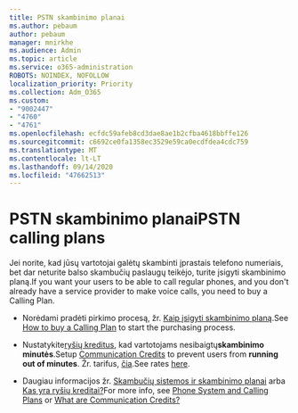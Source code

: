 ```yaml
---
title: PSTN skambinimo planai
ms.author: pebaum
author: pebaum
manager: mnirkhe
ms.audience: Admin
ms.topic: article
ms.service: o365-administration
ROBOTS: NOINDEX, NOFOLLOW
localization_priority: Priority
ms.collection: Adm_O365
ms.custom:
- "9002447"
- "4760"
- "4761"
ms.openlocfilehash: ecfdc59afeb8cd3dae8ae1b2cfba4618bbffe126
ms.sourcegitcommit: c6692ce0fa1358ec3529e59ca0ecdfdea4cdc759
ms.translationtype: MT
ms.contentlocale: lt-LT
ms.lasthandoff: 09/14/2020
ms.locfileid: "47662513"
---
```

# <a name="pstn-calling-plans"></a><span data-ttu-id="f2df6-102">PSTN skambinimo planai</span><span class="sxs-lookup"><span data-stu-id="f2df6-102">PSTN calling plans</span></span>

<span data-ttu-id="f2df6-103">Jei norite, kad jūsų vartotojai galėtų skambinti įprastais telefono numeriais, bet dar neturite balso skambučių paslaugų teikėjo, turite įsigyti skambinimo planą.</span><span class="sxs-lookup"><span data-stu-id="f2df6-103">If you want your users to be able to call regular phones, and you don't already have a service provider to make voice calls, you need to buy a Calling Plan.</span></span>

- <span data-ttu-id="f2df6-104">Norėdami pradėti pirkimo procesą, žr. [Kaip įsigyti skambinimo planą](https://docs.microsoft.com/MicrosoftTeams/calling-plans-for-office-365).</span><span class="sxs-lookup"><span data-stu-id="f2df6-104">See [How to buy a Calling Plan](https://docs.microsoft.com/MicrosoftTeams/calling-plans-for-office-365) to start the purchasing process.</span></span>

- <span data-ttu-id="f2df6-105">Nustatykite[ryšių kreditus](https://docs.microsoft.com/microsoftteams/set-up-communications-credits-for-your-organization), kad vartotojams nesibaigtų**skambinimo minutės**.</span><span class="sxs-lookup"><span data-stu-id="f2df6-105">Setup [Communication Credits](https://docs.microsoft.com/microsoftteams/set-up-communications-credits-for-your-organization) to prevent users from **running out of minutes**.</span></span> <span data-ttu-id="f2df6-106">Žr. tarifus, [čia](https://products.office.com/microsoft-teams/voice-calling).</span><span class="sxs-lookup"><span data-stu-id="f2df6-106">See rates [here](https://products.office.com/microsoft-teams/voice-calling).</span></span> 

- <span data-ttu-id="f2df6-107">Daugiau informacijos žr. [Skambučių sistemos ir skambinimo planai](https://docs.microsoft.com/MicrosoftTeams/calling-plan-landing-page) arba [Kas yra ryšių kreditai?](https://docs.microsoft.com/microsoftteams/what-are-communications-credits)</span><span class="sxs-lookup"><span data-stu-id="f2df6-107">For more info, see [Phone System and Calling Plans](https://docs.microsoft.com/MicrosoftTeams/calling-plan-landing-page) or [What are Communication Credits?](https://docs.microsoft.com/microsoftteams/what-are-communications-credits)</span></span>
